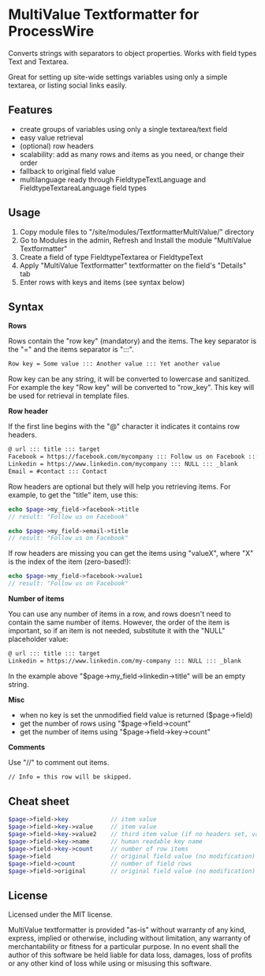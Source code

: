 MultiValue Textformatter for ProcessWire
================

Converts strings with separators to object properties.
Works with field types Text and Textarea.

Great for setting up site-wide settings variables using only a simple textarea, or listing social links easily.

Features
---------------------------------------

- create groups of variables using only a single textarea/text field
- easy value retrieval
- (optional) row headers
- scalability: add as many rows and items as you need, or change their order
- fallback to original field value
- multilanguage ready through FieldtypeTextLanguage and FieldtypeTextareaLanguage field types

Usage
---------------------------------------

1. Copy module files to "/site/modules/TextformatterMultiValue/" directory
2. Go to Modules in the admin, Refresh and Install the module "MultiValue Textformatter"
3. Create a field of type FieldtypeTextarea or FieldtypeText
4. Apply "MultiValue Textformatter" textformatter on the field's "Details" tab
5. Enter rows with keys and items (see syntax below)

Syntax
---------------------------------------

**Rows**

Rows contain the "row key" (mandatory) and the items. 
The key separator is the "=" and the items separator is ":::".

```txt
Row key = Some value ::: Another value ::: Yet another value
```

Row key can be any string, it will be converted to lowercase and sanitized.
For example the key "Row key" will be converted to "row_key".
This key will be used for retrieval in template files.

**Row header**

If the first line begins with the "@" character it indicates it contains row headers.

```txt
@ url ::: title ::: target
Facebook = https://facebook.com/mycompany ::: Follow us on Facebook ::: _blank
Linkedin = https://www.linkedin.com/mycompany ::: NULL ::: _blank
Email = #contact ::: Contact
```
Row headers are optional but thely will help you retrieving items. 
For example, to get the "title" item, use this:

```php
echo $page->my_field->facebook->title
// result: "Follow us on Facebook"

echo $page->my_field->email->title
// result: "Follow us on Facebook"
```

If row headers are missing you can get the items using "valueX", where "X" is the index of the item (zero-based!):
```php
echo $page->my_field->facebook->value1
// result: "Follow us on Facebook"
```

**Number of items**

You can use any number of items in a row, and rows doesn't need to contain the same number of items.
However, the order of the item is important, so if an item is not needed, substitute it with the "NULL" placeholder value:

```txt
@ url ::: title ::: target
Linkedin = https://www.linkedin.com/my-company ::: NULL ::: _blank
```

In the example above "$page->my_field->linkedin->title" will be an empty string.

**Misc**

- when no key is set the unmodified field value is returned ($page->field)
- get the number of rows using "$page->field->count"
- get the number of items using "$page->field->key->count"

**Comments**

Use "//" to comment out items.

```txt
// Info = this row will be skipped.
```

Cheat sheet
---------------------------------------

```php
$page->field->key            // item value
$page->field->key->value     // item value
$page->field->key->value2    // third item value (if no headers set, value0, value1, ...)
$page->field->key->name      // human readable key name
$page->field->key->count     // number of row items
$page->field                 // original field value (no modification)
$page->field->count          // number of field rows
$page->field->original       // original field value (no modification)
```

License
---------------------------------------

Licensed under the MIT license.

MultiValue textformatter is provided "as-is" without warranty of any kind, express, implied or otherwise, including without limitation, any warranty of merchantability or fitness for a particular purpose. In no event shall the author of this software be held liable for data loss, damages, loss of profits or any other kind of loss while using or misusing this software.
